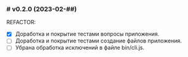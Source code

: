 ### # v0.2.0 (2023-02-##)

REFACTOR:

- [x] Доработка и покрытие тестами вопросы приложения.
- [ ] Доработка и покрытие тестами создание файлов приложения.
- [ ] Убрана обработка исключений в файле bin/cli.js.
